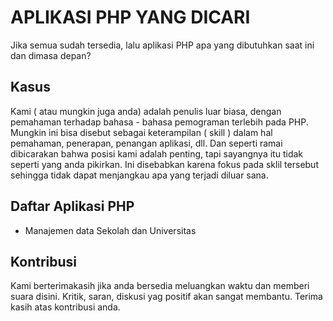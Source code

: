 # APLIKASI PHP YANG DICARI
Jika semua sudah tersedia, lalu aplikasi PHP apa yang dibutuhkan saat ini dan dimasa depan?

## Kasus

Kami ( atau mungkin juga anda) adalah penulis luar biasa, dengan pemahaman terhadap bahasa - bahasa pemograman terlebih pada PHP. Mungkin ini bisa disebut sebagai keterampilan ( skill ) dalam hal pemahaman, penerapan, penangan aplikasi, dll.
Dan seperti ramai dibicarakan bahwa posisi kami adalah penting, tapi sayangnya itu tidak seperti yang anda pikirkan. Ini disebabkan karena fokus pada sklil tersebut sehingga tidak dapat menjangkau apa yang terjadi diluar sana.

## Daftar Aplikasi PHP
- Manajemen data Sekolah dan Universitas
## Kontribusi
Kami berterimakasih jika anda bersedia meluangkan waktu dan memberi suara disini. Kritik, saran, diskusi yag positif akan sangat membantu. Terima kasih atas kontribusi anda.
